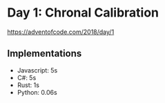 # Day 1: Chronal Calibration

https://adventofcode.com/2018/day/1

## Implementations

- Javascript: 5s
- C#: 5s
- Rust: 1s
- Python: 0.06s
